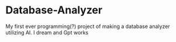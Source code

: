 # Database-Analyzer
My first ever programming(?) project of making a database analyzer utilizing AI.
I dream
and
Gpt works
